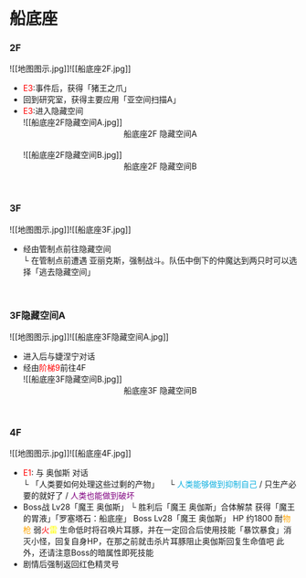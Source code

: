 # 船底座<br>
### 2F<br>
![[地图图示.jpg]]![[船底座2F.jpg]] <br>
- <font color = "red">E3</font>:事件后，获得「猪王之爪」
- 回到研究室，获得主要应用「亚空间扫描A」
- <font color = "red">E3</font>:进入隐藏空间<br>
![[船底座2F隐藏空间A.jpg]]<center>船底座2F 隐藏空间A</center><br>
![[船底座2F隐藏空间B.jpg]]<center>船底座2F 隐藏空间B</center>

<br>

### 3F<br>
![[地图图示.jpg]]![[船底座3F.jpg]]<br>
- 经由管制点前往隐藏空间  
  └ 在管制点前遭遇 亚丽克斯，强制战斗。队伍中倒下的仲魔达到两只时可以选择「逃去隐藏空间」

<br>

### 3F隐藏空间A <br>
![[地图图示.jpg]]![[船底座3F隐藏空间A.jpg]]<br>
- 进入后与婕涅宁对话
- 经由<font color = "red">阶梯9</font>前往4F <br>
![[船底座3F隐藏空间B.jpg]]<center>船底座3F 隐藏空间B</center>

<br>


### 4F<br>
![[地图图示.jpg]]![[船底座4F.jpg]]<br>
- <font color = "red">E1</font>: 与 奥伽斯 对话  
  └ 「人类要如何处理这些过剩的产物」
  &emsp;└ <font color = "seablue">人类能够做到抑制自己</font> / 只生产必要的就好了 / <font color = "purple">人类也能做到破坏</font>
- Boss战 Lv28「魔王 奥伽斯」
  └ 胜利后「魔王 奥伽斯」合体解禁 获得「魔王的胃液」「罗塞塔石：船底座」
  Boss Lv28「魔王 奥伽斯」
  HP 约1800 耐<font color = "orange">物枪</font> 弱<font color = "red">火</font><font color = "yellow">雷</font>
  生命低时将召唤片耳豚，并在一定回合后使用技能「暴饮暴食」消灭小怪，回复自身HP，在那之前就击杀片耳豚阻止奥伽斯回复生命值吧
  此外，还请注意Boss的暗属性即死技能
- 剧情后强制返回红色精灵号